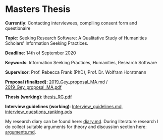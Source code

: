 # Masters Thesis
__Currently__: Contacting interviewees, compiling consent form and questionaire

__Topic__: Seeking Research Software: A Qualitative Study of Humanities Scholars' Information Seeking Practices.

__Deadline__: 14th of September 2020

__Keywords__: Information Seeking Practices, Humanities, Research Software

__Supervisor__: Prof. Rebecca Frank (PhD), Prof. Dr. Wolfram Horstmann

__Proposal (finalized)__: [2019_Gey_proposal_MA.md](2019_Gey_proposal_MA.md) / [2019_Gey_proposal_MA.pdf](2019_Gey_proposal_MA.pdf)

__Thesis (working)__: [thesis_RG.pdf](thesis_RG.pdf) 

__Interview guidelines (working)__: [Interview_guidelines.md](_methods/Interview_guidelines.md), [interview_questions_ranking.ods](_methods/interview_questions_ranking.ods)

My research diary can be found here: [diary.md](diary.md). During literature research I do collect suitable arguments for theory and discussion section here: [arguments.md](arguments.md).
